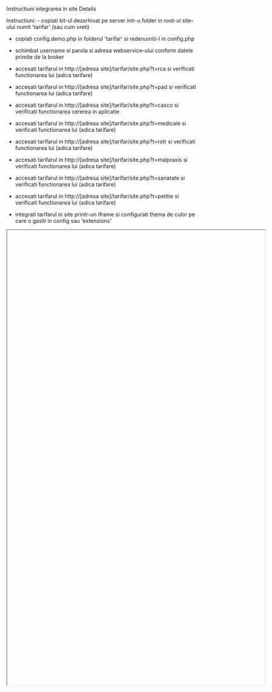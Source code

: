 Instructiuni integrarea in site
Details

Instructiuni: - copiati kit-ul dezarhivat pe server intr-u folder in root-ul site-ului numit 'tarifar' (sau cum vreti)

- copiati config.demo.php in folderul 'tarifar' si redenumiti-l in config.php

- schimbat username si parola si adresa webservice-ului conform datele primite de la broker

- accesati tarifarul in http://[adresa site]/tarifar/site.php?t=rca si verificati functionarea lui (adica tarifare)

- accesati tarifarul in http://[adresa site]/tarifar/site.php?t=pad si verificati functionarea lui (adica tarifare)

- accesati tarifarul in http://[adresa site]/tarifar/site.php?t=casco si verificati functionarea cererea in aplicatie

- accesati tarifarul in http://[adresa site]/tarifar/site.php?t=medicale si verificati functionarea lui (adica tarifare)

- accesati tarifarul in http://[adresa site]/tarifar/site.php?t=rotr si verificati functionarea lui (adica tarifare)

- accesati tarifarul in http://[adresa site]/tarifar/site.php?t=malpraxis si verificati functionarea lui (adica tarifare)

- accesati tarifarul in http://[adresa site]/tarifar/site.php?t=sanatate si verificati functionarea lui (adica tarifare)

- accesati tarifarul in http://[adresa site]/tarifar/site.php?t=petitie si verificati functionarea lui (adica tarifare)

- integrati tarifarul in site printr-un iframe si configurati thema de culor pe care o gasiti in config sau 'extensions'

<iframe src="http://[adresa site]/tarifar/site.php?t=rca" width="680" height="1200" border="0></iframe">

- integrarea prin iframe nu este suportata de noi, si va asumati riscurile folosirii ei, noi va recomandam integrarea prin design (vezi mai jos)

Desigur se poate face si o integrare mult mai precisa doar ca trebuie sa va chinuiti pentru ea, kit-ul fiind doar un punct de plecare.

Integrare prin design: - se creaza un fisier template in care se introduce codul php : echo cache_getvalue("body");cache_setvalue("body",""); - se creaza un fisier css care o sa fie folosit in kit - se modificata config-ul pentru fisierele template:

    cache_setvalue("load_in_template","../temp2.php"); cache_setvalue("load_in_css","../css.php"); 

Alte setari: - pentru tema de culori

    $CONFIG['color_profile']="1"; 

- pentru layout

    $CONFIG['color_design']="2"; 

- pentru a cere mailul pe primul ecran se seteaza in config:

    $CONFIG['emaildinprima']="yes"; 

